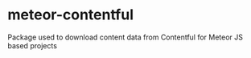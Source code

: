 # meteor-contentful
Package used to download content data from Contentful for Meteor JS based projects
